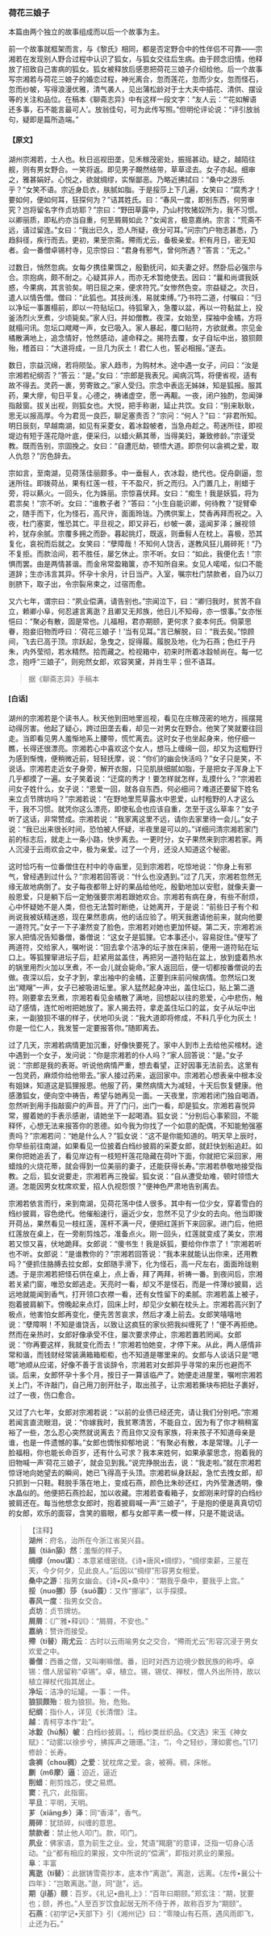 <script type="text/javascript">
    var head = document.getElementsByTagName('head')[0];
    cssURL = '/public/liao.css';
    linkTag = document.createElement('link');
    linkTag.href = cssURL;
    linkTag.setAttribute('type','text/css');
    linkTag.setAttribute('rel','stylesheet');
    head.appendChild(linkTag);
</script>
### 荷花三娘子

本篇由两个独立的故事组成而以后一个故事为主。

前一个故事就框架而言，与《黎氏》相同，都是否定野合中的性伴侣不可靠——宗湘若在发现别人野合过程中认识了狐女，与狐女交往后生病。由于顾念旧情，他释放了招致自己害病的狐女。狐女被释放后感恩把荷花三娘子介绍给他。后一个故事写宗湘若与荷花三娘子的婚恋过程，神光离合，忽而莲花，忽而少女，忽而怪石，忽而纱帔，写得浪漫优雅，清气袭人，见出蒲松龄对于士大夫中插花、清供、摆设等的关注和品位。在稿本《聊斋志异》中有这样一段文字：“友人云：“‘花如解语还多事，石不能言最可人’。放翁佳句，可为此传写照。”但明伦评论说：“评引放翁句，疑即是篇所造端。”

#### 【原文】
<section>
湖州宗湘若，士人也。秋日巡视田垄，见禾稼茂密处，振摇甚动。疑之，越陌往舰，则有男女野合。一笑将返。即见男子靦然结带，草草迳去。女子亦起。细审之，雅甚娟好。心悦之，欲就绸缪，实惭鄙恶。乃略近拂拭曰：“桑中之游乐乎？”女笑不语。宗近身启衣，肤腻如脂。于是挼莎上下几遍，女笑曰：“腐秀才！要如何，便如何耳，狂探何为？”诘其姓氏。曰：“春风一度，即别东西，何劳审究？岂将留名字作贞坊耶？”宗曰：“野田草露中，乃山村牧猪奴所为，我不习惯。以卿丽质，即私约亦当自重，何至屑屑如此？”女闻言，极意嘉纳。宗言：“荒斋不远，请过留连。”女曰：“我出已久，恐人所疑，夜分可耳。”问宗门户物志甚悉，乃趋斜径，疾行而去。更初，果至宗斋。殢雨尤云，备极亲爱。积有月日，密无知者。会一番僧卓锡村寺，见宗惊曰：“君身有邪气，曾何所遇？”答言：“无之。”

过数日，悄然忽病。女每夕携佳果饵之，殷勤抚问，如夫妻之好。然卧后必强宗与合。宗抱病，颇不耐之。心疑其非人，而亦无术暂绝使去。因曰：“曩和尚谓我妖惑，今果病，其言验矣。明日屈之来，便求符咒。”女惨然色变。宗益疑之。次日，遣人以情告僧。僧曰：“此狐也。其技尚浅，易就束缚。”乃书符二道，付嘱曰：“归以净坛一事置榻前，即以一符贴坛口。待狐窜入，急覆以盆，再以一符黏盆上，投釜汤烈火烹煮，少顷毙矣。”家人归，并如僧教。夜深，女始至，探袖中金橘，方将就榻问讯。忽坛口飕飕一声，女已吸入。家人暴起，覆口贴符，方欲就煮。宗见金橘散满地上，追念情好，怆然感动，遽命释之。揭符去覆，女子自坛中出，狼狈颇殆，稽首曰：“大道将成，一旦几为灰土！君仁人也，誓必相报。”遂去。

数日，宗益沉绵，若将陨坠。家人趋市，为购材木。途中遇一女子，问曰：“汝是宗湘若纪纲否？”答云：“是。”女曰：“宗郎是我表兄。闻病沉笃，将便省视，适有故不得去。灵药一裹，劳寄致之。”家人受归。宗念中表迄无姊妹，知是狐报。服其药，果大瘳，旬日平复。心德之，祷诸虚空，愿一再觏。一夜，闭户独酌，忽闻弹指敲窗。拔关出视，则狐女也。大悦，把手称谢，延止共饮。女曰：“别来耿耿，思无以报高厚。今为君觅一良匹，聊足塞责否？”宗问：“何人？”曰：“非君所知。明日辰刻，早越南湖，如见有采菱女，着冰縠帔者，当急舟趁之。苟迷所往，即视堤边有短于莲花隐叶底，便采归，以蜡火爇其蒂，当得美妇，兼致修龄。”宗谨受教。既而告别，宗固挽之。女曰：“自遭厄劫，顿悟大道。即奈何以衾裯之爱，取人仇怨？”厉色辞去。

宗如言，至南湖，见荷荡佳丽颇多。中一垂髫人，衣冰縠，绝代也。促舟劘逼，忽迷所往。即拨荷丛，果有红莲一枝，干不盈尺，折之而归。入门置几上，削蜡于旁，将以爇火。一回头，化为姝丽。宗惊喜伏拜。女曰：“痴生！我是妖狐，将为君祟矣！”宗不听。女曰：“谁教子者？”答曰：“小生自能识卿，何待教？”捉臂牵之，随手而下，化为怪石，高尺许，面面玲珑。乃携供案上，焚香再拜而祝之。入夜，杜门塞窦，惟恐其亡。平旦视之，即又非石，纱帔一袭，遥闻芗泽；展视领衿，犹存余腻。宗覆多拥之而卧。暮起挑灯，既返，则垂髫人在枕上。喜极，恐其复化，哀祝而后就之。女笑曰：“孽障哉！不知何人饶舌，遂教风狂儿屑碎死！”乃不复拒。而款洽间，若不胜任，屡乞休止。宗不听。女曰：“如此，我便化去！”宗惧而罢。由是两情甚谐。而金帛常盈箱箧，亦不知所自来。女见人喏喏，似口不能道辞；生亦讳言其异。怀孕十余月，计日当产。入室，嘱宗杜门禁款者，自乃以刀剖脐下，取子出，令宗裂帛束之，过宿而愈。

又六七年，谓宗曰：“夙业偿满，请告别也。”宗闻泣下，曰：“卿归我时，贫苦不自立，赖卿小阜，何忍遽言离逖？且卿又无邦族，他日儿不知母，亦一恨事。”女亦怅悒曰：“聚必有散，固是常也。儿福相，君亦期颐，更何求？妾本何氏。倘蒙思眷，抱妾旧物而呼曰：‘荷花三娘子！’当有见耳。”言已解脱，曰：“我去矣。”惊顾间，飞去已高于顶。宗跃起，急曳之，捉得履。履脱及地，化为石燕；色红于丹朱，内外莹彻，若水精然。拾而藏之。检视箱中，初来时所着冰縠帧尚在。每一忆念，抱呼“三娘子”，则宛然女郎，欢容笑黛，并肖生平；但不语耳。

</section>

> 据《聊斋志异》手稿本

#### [白话]
<aside>

湖州的宗湘若是个读书人。秋天他到田地里巡视，看见在庄稼茂密的地方，摇摆晃动得厉害。他起了疑心，跨过田垄去看，却见一对男女在野合。他笑了笑就要往回走。当即看见男人羞惭地系上腰带，慌忙离去。这时女子也坐起身来，他仔细一瞧，长得还很漂亮。宗湘若心中喜欢这个女人，想马上缠绵一回，却又为这粗野行为感到惭愧，便稍微近前，轻轻抚摩，说：“你们的幽会快活吗？”女子只是笑，不说话。宗湘若走近女子身旁，解开衣服，只见肌肤细腻如脂，于是把女子浑身上下几乎都摸了一遍。女子笑着说：“迂腐的秀才！要怎样就怎样，乱摸什么？”宗湘若问女子姓什么，女子说：“恩爱一回，就各自东西，何必细问？难道还要留下姓名来立贞节牌坊吗？”宗湘若说：“在野地里荒草露水中恩爱，山村粗野的人才这么干，我不习惯。就凭你这么漂亮，即使私会也应该自重，怎至于这么草率？”女子听了这话，非常赞成。宗湘若说：“我家离这里不远，请你去家里待一会儿。”女子说：“我已出来很长时间，恐怕被人怀疑，半夜里是可以的。”详细问清宗湘若家门前的标志后，就走上一条小路，快步离去。一更时分，女子果然来到宗湘若家。两人沉浸于云雨欢会之中，极为亲爱。过了一个月，还没人知道这个秘密。

这时恰巧有一位番僧住在村中的寺庙里，见到宗湘若，吃惊地说：“你身上有邪气，曾经遇到过什么？”宗湘若回答说：“什么也没遇到。”过了几天，宗湘若忽然无缘无故地病倒了。女子每夜都带上好的果品给他吃，殷勤地加以安慰，就像夫妻一般恩爱，只是躺下后一定勉强要宗湘若跟她欢合。宗湘若有病在身，有些不耐烦，心中怀疑她不是人类，但也无法暂时断绝，让她离开，于是说：“前些日子有个和尚说我被妖精迷惑，现在果然患病，他的话应验了。明天我邀请他前来，就向他要一道符咒。”女子一下子凄然变了脸色，宗湘若对她也更加怀疑。第二天，宗湘若派家人把情况告知番僧，番僧说：“这女子是狐狸。它本事还小，容易捉住。”便写了两道符，交给家人，嘱咐说：“回去拿个洁净的坛子放在床前，便用一道符贴在坛口上。等狐狸窜进坛子后，赶紧用盆盖住，再把另一道符贴在盆上，放到盛着热水的锅里用烈火加以烹煮，不一会儿就会毙命。”家人返回后，便一切都按番僧说的去做。夜深以后，女子才到，拿出袖中的金橘，正要到床前问候病情。忽然坛口发出“飕飗”一声，女子已被吸进坛里。家人猛然起身冲出，盖住坛口，贴上第二道符。刚要拿去烹煮，宗湘若看见金橘散了满地，回想起以往的恩爱，心中悲伤，触动了感情，连忙吩咐把她放了。家人揭去符，拿走盖住坛口的盆，女子从坛中出来，一副狼狈不堪的样子，伏地叩头说：“我大道即将修成，不料几乎化为灰土！你是一位仁人，我发誓一定要报答你。”随即离去。

过了几天，宗湘若病情更加沉重，好像快要死了。家中人到市上去给他买棺材。途中遇到一个女子，发问说：“你是宗湘若的仆人吗？”家人回答说：“是。”女子说：“宗郎是我的表哥。听说他病情严重，想去看望，正好因事无法前去。这里有一包灵药，麻烦你给他带去。”家人接过药来，返回家中。宗湘若心想表亲中根本没有姐妹，知道这是狐狸报恩。他服了药，果然病情大为减轻，十天后恢复健康。他感激狐女，便向空中祷告，希望与她再见一面。一天夜里，宗湘若闭门独自喝酒，忽然听到用手指敲窗户的声音。开了门闩，出门一看，却是狐女。宗湘若喜悦异常，握着她的手表示感谢，请她坐下一起喝酒。狐女说：“分别后心事萦回，不能释怀，心想无法来报答你的恩德。如今我为你找了一个如意的配偶，不知能勉强塞责吗？”宗湘若问：“她是什么人？”狐女说：“这不是你能知道的。明天早上辰时，你早些前往南湖，如果看见一位披着白绉纱披肩的采菱女郎，就赶快划船追赶。如果你把她追丢了，看见岸边有一枝短杆莲花隐藏在荷叶下面，你就把它采回家，用蜡烛的火烧花蒂，就会得到一位美丽的妻子，还能获得长寿。”宗湘若恭敬地接受指教。之后，狐女说要走，宗湘若再三挽留。狐女说：“自从遭受劫难，顿时领悟大道。怎能因男女枕席欢爱，招人仇视怨恨？”便神色严肃地告别离去。

宗湘若依言而行，来到南湖，见荷花荡中佳人很多。其中有一位少女，穿着雪白的绉纱披肩，容色绝代。他催船速行，逼近少女，忽然不见了少女的去向。他当即拨开荷丛，果然看见一枝红莲，莲杆不满一尺，便把红莲折下来回家。进门后，他把红莲放在桌上，在一旁削剪烛芯，准备点火。刚一回头，红莲就变成了美女，宗湘若又惊又喜，伏地跪拜。女郎说：“傻书生！我是妖狐，要给你作祟了！”宗湘若听也不听。女郎说：“是谁教你的？”宗湘若回答说：“我本来就能认出你来，还用教吗？”便抓住胳膊去拉女郎，女郎随手滑下，化为怪石，高一尺左右，面面玲珑剔透。于是宗湘若把怪石供在桌上，点上香，拜了两拜，祈祷一番。到夜间后，宗湘若关紧门窗，唯恐女郎逃走。天亮时一看，却又不是怪石，而是一件薄纱披肩，远远地就能闻到香气，打开领口衣襟一看，还有女性留下的柔腻。宗湘若盖上被子，抱着披肩躺下。傍晚起来点灯，回床上时，却见少女躺在枕头上。宗湘若高兴到了极点，他害怕女郎再变化，便先苦苦哀求，然后才凑上前去。女郎笑嘻嘻地说：“孽障啊！不知是谁饶舌，以致让这疯狂的家伙把我纠缠死了！”便不再拒绝。然而在亲热时，女郎好像承受不住，屡次要求停止，宗湘若置若罔闻。女郎说：“你再要这样，我就变化而去！”宗湘若怕她变，才停下来。从此，两人感情非常和谐，而钱财经常装满箱箱柜柜，也不知道是哪里来的。女郎与人谈话只是“嗯嗯”地顺从应诺，好像不善于言谈辞令，宗湘若对女郎异乎寻常的来历也避而不谈。后来，女郎怀孕十多个月，按日子一算该临产了。她便走进屋里，嘱咐宗湘若关上门，不许敲门，自己用刀剖开肚子，取出孩子，让宗湘若撕块布把肚子裹好，过了一夜，伤口愈合。

又过了六七年，女郎对宗湘若说：“以前的业债已经还完，请让我们分别吧。”宗湘若闻言直流眼泪，说：“你嫁我时，我贫寒清苦，不能自立，因为有了你才稍稍富裕了一些，怎么忍心突然就说离去？而且你又没有家族，将来孩子不知道母亲是谁，也是一件遗憾的事。”女郎也惆怅抑郁地说：“有聚必有散，本是常理。儿子一脸福相，你也能长命百岁，还有什么可求？我本来姓何，如果承蒙思念，抱着我的旧物喊一声‘荷花三娘子’，就会见到我。”说完挣脱出去，说：“我走啦。”就在宗湘若惊讶地向她望去的瞬间，她已飞得高于头顶。宗湘若纵身跃起，急忙去拽女郎，却只抓到一只鞋。鞋脱手落在地上，变成石燕，颜色比朱砂还红，内外莹澈透明，像水晶似的。他便把石燕捡起，加以收藏。宗湘若查看箱子，女郎刚来时穿的白绉纱披肩还在。每当他想念女郎时，抱着披肩喊一声“三娘子”，于是抱的便是真真切切的女郎，欢乐的面容，含笑的眉眼，都与女郎平素一模一样，只是不能说话。

</aside>

> 【注释】  
<b>湖州</b>：府名，治所在今浙江省吴兴县。  
<b>腼（tiǎn舔）然</b>：羞惭的样子。  
<b>绸缪（mou谋）</b>：本意紧缠密绕。《诗•唐风•绸缪》，“绸缪束薪，三星在天，今夕何夕，见此良人。”后因以“绸缪”形容男女相爱。  
<b>桑中之游</b>：指男女幽会。《诗•风•桑中》：“期我乎桑中，要我乎上宫。”  
<b>挼（nuo挪）莎（suō蓑）</b>：又作“挪挲”，以手探摸。  
<b>春风一度</b>：指男女交合。  
<b>贞坊</b>：贞节牌坊。  
<b>屑屑</b>：《广雅•释训》：“屑屑，不安也。”  
<b>嘉纳</b>：赞许而接受。  
<b>殢（ti替）雨尤云</b>：古时以云雨喻男女之交合，“殢雨尤云”形容沉浸于男女欢爱之中。  
<b>番僧</b>：西番之僧，又叫喇嘛僧。番，旧时对西方边境少数民族的称呼。卓锡：僧人居留称“卓锡”。卓，植立。锡，锡仗、禅杖，僧人外出所持，故以植立禅杖代指其居止。  
<b>净坛</b>：洁净的坛罐。一事：一件。  
<b>狼狈颇殆</b>：极为狼狈。殆，危殆。  
<b>纪纲</b>：指仆人，详见《长清僧》注。  
<b>越</b>：青柯亨本作“赴”。  
<b>冰縠（hú斛）帔</b>：白绉纱披肩。¦，绉纱类丝织品。《文选》宋玉《神女赋》：“动雾¦以徐步兮，拂挥声之珊珊。”注，“¦，今之轻纱，薄如雾也。”[17]修龄：长寿。  
<b>衾裯（chou稠）之爱</b>：犹枕席之爱。衾，被褥。稠，床帐。  
<b>劘（m6摩）逼</b>：迫近，逼近  
<b>削蜡</b>：削剪烛芯，使之易燃。  
<b>窦</b>：孔穴，此指窗。  
<b>平旦</b>：平明，天明。  
<b>芗（xiāng乡）泽</b>：同“香泽”，香气。  
<b>屑碎</b>：犹琐碎，纠缠的意思。  
<b>禁款者</b>：禁止他人叩门。款，叩门。  
<b>夙业</b>：佛家语，意为前生之业。业，梵语“羯磨”的意译，泛指一切身心活动。“业”都有相应的果报，文中所说的“偿满”，即指对夙业的果报。  
<b>阜</b>：丰富  
<b>离逖（ti替）</b>：此据铸雪斋抄本，底本作“离逖”。离逖，远离。《左传•襄公十四年》：“岂敢离逖。”逖，同“逖”，远。  
<b>期（jI基）颐</b>：百岁。《礼记•曲礼上》：“百年曰期颐。”郑玄注：“期，犹要也；颐，养也。”人至百岁饮食起居无所不侍于养，故称百岁为“期颐”。  
<b>石燕</b>：《初学记•天部下》引《湘州记》曰：“零陵山有石燕，遇风雨即飞，止还为石。”  
